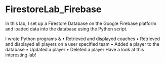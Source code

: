 # FirestoreLab_Firebase

In this lab,
I set up a Firestore Database on the Google Firebase platform and loaded data into the database using the Python script.

I wrote Python programs &
•	Retrieved and displayed coaches
•	Retrieved and displayed all players on a user specified team
•	Added a player to the database
•	Updated a player
•	Deleted a player
Have a look at this interesting lab! 

